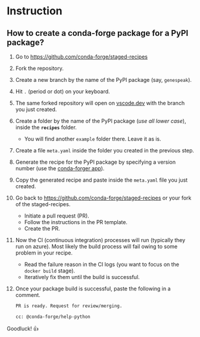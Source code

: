 # Instruction

## How to create a conda-forge package for a PyPI package?

1. Go to https://github.com/conda-forge/staged-recipes
2. Fork the repository.
3. Create a new branch by the name of the PyPI package (say, `genespeak`).
4. Hit `.` (period or dot) on your keyboard.
5. The same forked repository will open on [vscode.dev](https://vscode.dev) with the branch you just created.
6. Create a folder by the name of the PyPI package (*use all lower case*), inside the **`recipes`** folder.
   - You will find another `example` folder there. Leave it as is.
7. Create a file `meta.yaml` inside the folder you created in the previous step.
8. Generate the recipe for the PyPI package by specifying a version number (use the [conda-forger app](https://tinyurl.com/conda-forger)).
9.  Copy the generated recipe and paste inside the `meta.yaml` file you just created.
10. Go back to https://github.com/conda-forge/staged-recipes or your fork of the staged-recipes.
    -  Initiate a pull request (PR).
    -  Follow the instructions in the PR template.
    -  Create the PR.
11. Now the CI (continuous integration) processes will run (typically they run on azure). Most likely the build process will fail owing to some problem in your recipe.
    -  Read the failure reason in the CI logs (you want to focus on the `docker build` stage).
    -  Iteratively fix them until the build is successful.
12. Once your package build is successful, paste the following in a comment.

    ```md
    PR is ready. Request for review/merging.

    cc: @conda-forge/help-python
    ```

Goodluck! 👍
